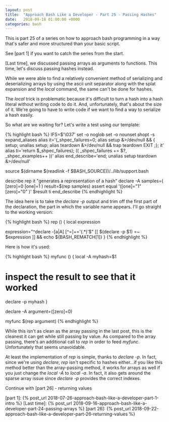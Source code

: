 ```yaml
---
layout: post
title:  "Approach Bash Like a Developer - Part 25 - Passing Hashes"
date:   2018-09-18 01:00:00 +0000
categories: bash
---
```


This is part 25 of a series on how to approach bash programming in a way
that's safer and more structured than your basic script.

See [part 1] if you want to catch the series from the start.

[Last time], we discussed passing arrays as arguments to functions.
This time, let's discuss passing hashes instead.

While we were able to find a relatively convenient method of serializing
and deserializing arrays by using the ascii unit separator along with
the splat expansion and the *local* command, the same can't be done for
hashes.

The *local* trick is problematic because it's difficult to turn a hash
into a hash literal without writing code to do it.  And, unfortunately,
that's about the size of it.  We're going to have to write code if we
want to find a way to serialize a hash easily.

So what are we waiting for?  Let's write a test using our template:

{% highlight bash %}
IFS=$'\037'
set -o noglob
set -o nounset
shopt -s expand_aliases
alias it='(_shpec_failures=0; alias setup &>/dev/null && { setup; unalias setup; alias teardown &>/dev/null && trap teardown EXIT ;}; it'
alias ti='return $_shpec_failures); (( _shpec_failures += $?, _shpec_examples++ ))'
alias end_describe='end; unalias setup teardown &>/dev/null'

source $(dirname $(readlink -f $BASH_SOURCE))/../lib/support.bash

describe rep
  it "generates a representation of a hash"
    declare -A samples=(
      [zero]=0
      [one]=1
    )
    result=$(rep samples)
    assert equal '([one]="1" [zero]="0" )' $result
  ti
end_describe
{% endhighlight %}

The idea here is to take the *declare -p* output and trim off the first
part of the declaration, the part in which the variable name appears.
I'll go straight to the working version:

{% highlight bash %}
rep () {
  local expression

  expression="^declare -[a|A] [^=]+='(.*)'$"
  [[ $(declare -p $1) =~ $expression ]] && echo ${BASH_REMATCH[1]}
}
{% endhighlight %}

Here is how it's used:

{% highlight bash %}
myfunc () {
  local -A myhash=$1

  # inspect the result to see that it worked
  declare -p myhash
}

declare -A argument=([zero]=0)

myfunc $(rep argument)
{% endhighlight %}

While this isn't as clean as the array passing in the last post, this is
the cleanest it can get while still passing by value.  As compared to
the array passing, there's an additional call to *rep* in order to feed
*myfunc*.  Unfortunately that seems unavoidable.

At least the implementation of *rep* is simple, thanks to *declare -p*.
In fact, since we're using *declare*, *rep* isn't specific to hashes
either...if you like this method better than the array-passing method,
it works for arrays as well if you just change the *local -A* to *local
-a*.  In fact, it also gets around the sparse array issue since *declare
-p* provides the correct indexes.

Continue with [part 26] - returning values

  [part 1]:       {% post_url 2018-07-26-approach-bash-like-a-developer-part-1-intro                      %}
  [Last time]:    {% post_url 2018-09-16-approach-bash-like-a-developer-part-24-passing-arrays            %}
  [part 26]:      {% post_url 2018-09-22-approach-bash-like-a-developer-part-26-returning-values          %}
